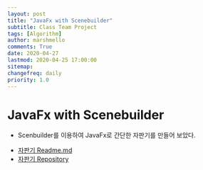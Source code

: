 ```yaml
---
layout: post
title: "JavaFx with Scenebuilder"
subtitle: Class Team Project
tags: [Algorithm]
author: marshmello
comments: True
date: 2020-04-27
lastmod: 2020-04-25 17:00:00
sitemap:
changefreq: daily
priority: 1.0
---
```


# JavaFx with Scenebuilder

- Scenbuilder를 이용하여 JavaFx로 간단한 자판기를 만들어 보았다.

* [자판기 Readme.md](https://github.com/Marshmellowon/teamproject_vendingmachine)
* [자판기 Repository](https://github.com/Algorithmteam2020/teamproject_vendingmachine)
